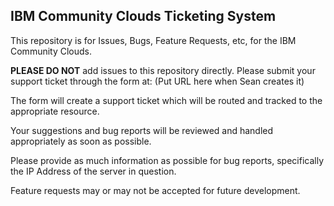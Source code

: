 

## IBM Community Clouds Ticketing System


This repository is for Issues, Bugs, Feature Requests, etc, for the IBM Community Clouds.

**PLEASE DO NOT** add issues to this repository directly. Please submit your support ticket through the form at: (Put URL here when Sean creates it)

The form will create a support ticket which will be routed and tracked to the appropriate resource.

Your suggestions and bug reports will be reviewed and handled appropriately as soon as possible.

Please provide as much information as possible for bug reports, specifically the IP Address of the server in question.

Feature requests may or may not be accepted for future development.

